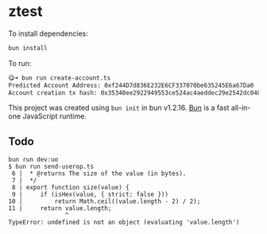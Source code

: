 # ztest

To install dependencies:

```bash
bun install
```

To run:

```bash
😋➜ bun run create-account.ts
Predicted Account Address: 0xf244D7d836E232E6CF337070be635245E6a67Da0
Account creation tx hash: 0x35340ee2922949553ce524ac4aeddec29e2542dc04037b78de1c61989a355915
```

This project was created using `bun init` in bun v1.2.16. [Bun](https://bun.sh) is a fast all-in-one JavaScript runtime.


## Todo

```
bun run dev:uo
$ bun run send-userop.ts
 6 |  * @returns The size of the value (in bytes).
 7 |  */
 8 | export function size(value) {
 9 |     if (isHex(value, { strict: false }))
10 |         return Math.ceil((value.length - 2) / 2);
11 |     return value.length;
                ^
TypeError: undefined is not an object (evaluating 'value.length')
```
